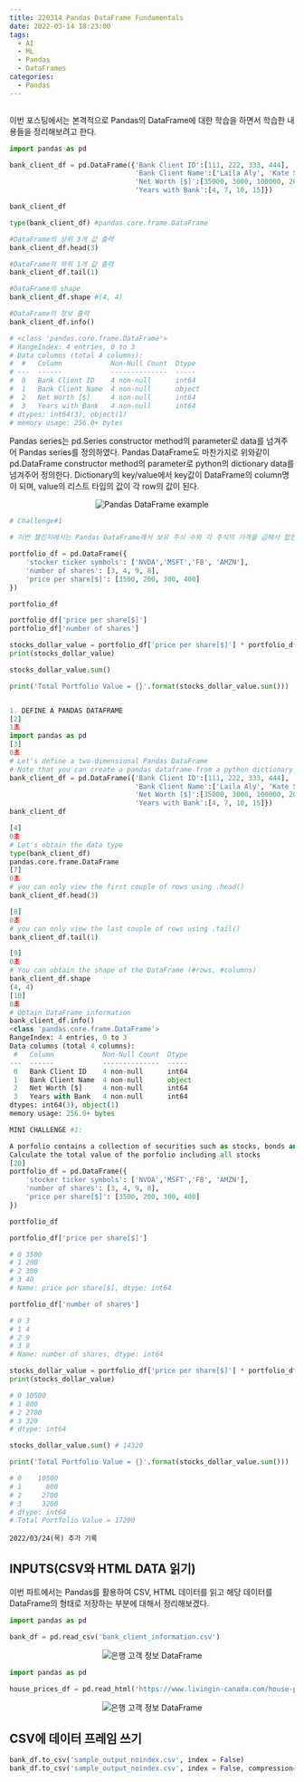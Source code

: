 ```yaml
---
title: 220314 Pandas DataFrame Fundamentals
date: 2022-03-14 18:23:00
tags:
  - AI
  - ML
  - Pandas
  - DataFrames
categories:
  - Pandas
---
```


<div align="center">
  <img src="/images/post_images/" alt="">
</div>

이번 포스팅에서는 본격적으로 Pandas의 DataFrame에 대한 학습을 하면서 학습한 내용들을 정리해보려고 한다.

```python
import pandas as pd

bank_client_df = pd.DataFrame({'Bank Client ID':[111, 222, 333, 444],
                               'Bank Client Name':['Laila Aly', 'Kate Steve', 'Nicole Mitch', 'Francis Morris'],
                               'Net Worth [$]':[35000, 3000, 100000, 2000],
                               'Years with Bank':[4, 7, 10, 15]})

bank_client_df

type(bank_client_df) #pandas.core.frame.DataFrame

#DataFrame의 상위 3개 값 출력
bank_client_df.head(3)

#DataFrame의 하위 1개 값 출력
bank_client_df.tail(1)

#DataFrame의 shape
bank_client_df.shape #(4, 4)

#DataFrame의 정보 출력
bank_client_df.info()

# <class 'pandas.core.frame.DataFrame'>
# RangeIndex: 4 entries, 0 to 3
# Data columns (total 4 columns):
#  #   Column            Non-Null Count  Dtype
# ---  ------            --------------  -----
#  0   Bank Client ID    4 non-null      int64
#  1   Bank Client Name  4 non-null      object
#  2   Net Worth [$]     4 non-null      int64
#  3   Years with Bank   4 non-null      int64
# dtypes: int64(3), object(1)
# memory usage: 256.0+ bytes
```

Pandas series는 pd.Series constructor method의 parameter로 data를 넘겨주어 Pandas series를 정의하였다. Pandas DataFrame도 마찬가지로 위와같이 pd.DataFrame constructor method의 parameter로 python의 dictionary data를 넘겨주어 정의한다.
Dictionary의 key/value에서 key값이 DataFrame의 column명이 되며, value의 리스트 타입의 값이 각 row의 값이 된다.

<div align="center">
  <img src="/images/post_images/220314_result_of_pandas_dataframe.png" alt="Pandas DataFrame example">
</div>

```python
# Challenge#1

# 이번 챌린지에서는 Pandas DataFrame에서 보유 주식 수와 각 주식의 가격을 곱해서 합한 결과를 구하는 문제이다.

portfolio_df = pd.DataFrame({
    'stocker ticker symbols': ['NVDA','MSFT','FB', 'AMZN'],
    'number of shares': [3, 4, 9, 8],
    'price per share[$]': [3500, 200, 300, 400]
})

portfolio_df

portfolio_df['price per share[$]']
portfolio_df['number of shares']

stocks_dollar_value = portfolio_df['price per share[$]'] * portfolio_df['number of shares']
print(stocks_dollar_value)

stocks_dollar_value.sum()

print('Total Portfolio Value = {}'.format(stocks_dollar_value.sum()))


1. DEFINE A PANDAS DATAFRAME
[2]
1초
import pandas as pd
[3]
0초
# Let's define a two-dimensional Pandas DataFrame
# Note that you can create a pandas dataframe from a python dictionary
bank_client_df = pd.DataFrame({'Bank Client ID':[111, 222, 333, 444],
                               'Bank Client Name':['Laila Aly', 'Kate Steve', 'Nicole Mitch', 'Francis Morris'],
                               'Net Worth [$]':[35000, 3000, 100000, 2000],
                               'Years with Bank':[4, 7, 10, 15]})
bank_client_df

[4]
0초
# Let's obtain the data type
type(bank_client_df)
pandas.core.frame.DataFrame
[7]
0초
# you can only view the first couple of rows using .head()
bank_client_df.head(3)

[8]
0초
# you can only view the last couple of rows using .tail()
bank_client_df.tail(1)

[9]
0초
# You can obtain the shape of the DataFrame (#rows, #columns)
bank_client_df.shape
(4, 4)
[10]
0초
# Obtain DataFrame information
bank_client_df.info()
<class 'pandas.core.frame.DataFrame'>
RangeIndex: 4 entries, 0 to 3
Data columns (total 4 columns):
 #   Column            Non-Null Count  Dtype
---  ------            --------------  -----
 0   Bank Client ID    4 non-null      int64
 1   Bank Client Name  4 non-null      object
 2   Net Worth [$]     4 non-null      int64
 3   Years with Bank   4 non-null      int64
dtypes: int64(3), object(1)
memory usage: 256.0+ bytes

MINI CHALLENGE #1:

A porfolio contains a collection of securities such as stocks, bonds and ETFs. Define a dataframe named 'portfolio_df' that holds 3 different stock ticker symbols, number of shares, and price per share (feel free to choose any stocks)
Calculate the total value of the porfolio including all stocks
[20]
portfolio_df = pd.DataFrame({
    'stocker ticker symbols': ['NVDA','MSFT','FB', 'AMZN'],
    'number of shares': [3, 4, 9, 8],
    'price per share[$]': [3500, 200, 300, 400]
})

portfolio_df

portfolio_df['price per share[$]']

# 0 3500
# 1 200
# 2 300
# 3 40
# Name: price per share[$], dtype: int64

portfolio_df['number of shares']

# 0 3
# 1 4
# 2 9
# 3 8
# Name: number of shares, dtype: int64

stocks_dollar_value = portfolio_df['price per share[$]'] * portfolio_df['number of shares']
print(stocks_dollar_value)

# 0 10500
# 1 800
# 2 2700
# 3 320
# dtype: int64

stocks_dollar_value.sum() # 14320

print('Total Portfolio Value = {}'.format(stocks_dollar_value.sum()))

# 0    10500
# 1      800
# 2     2700
# 3     3200
# dtype: int64
# Total Portfolio Value = 17200
```

`2022/03/24(목) 추가 기록`

<h2><b>INPUTS(CSV와 HTML DATA 읽기)</b></h2>
이번 파트에서는 Pandas를 활용하여 CSV, HTML 데이터를 읽고 해당 데이터를 DataFrame의 형태로 저장하는 부분에 대해서 정리해보겠다.

```python
import pandas as pd

bank_df = pd.read_csv('bank_client_information.csv')
```

<div align="center">
  <img src="/images/post_images/220324_bank-client-information.png" alt="은행 고객 정보 DataFrame">
</div>

```python
import pandas as pd

house_prices_df = pd.read_html('https://www.livingin-canada.com/house-prices-canada.html')
```

<div align="center">
  <img src="/images/post_images/220324_house-prices-canada.png" alt="은행 고객 정보 DataFrame">
</div>

<h2><b>CSV에 데이터 프레임 쓰기</b></h2>

```python
bank_df.to_csv('sample_output_noindex.csv', index = False)
bank_df.to_csv('sample_output_noindex.csv', index = False, compression='gzip') # 용량을 줄인다.(압축 파일 *.csv.gz)

```
